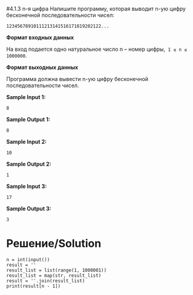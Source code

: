 #4.1.3 n-я цифра
Напишите программу, которая выводит n-ую цифру бесконечной последовательности чисел:

`12345678910111213141516171819202122...`

**Формат входных данных**

На вход подается одно натуральное число n – номер цифры,` 1 ≤ n ≤ 1000000`.

**Формат выходных данных**

Программа должна вывести n-ую цифру бесконечной последовательности чисел.

**Sample Input 1:**
```
8
```
**Sample Output 1:**
```
8
```
**Sample Input 2:**
```
10
```
**Sample Output 2:**
```
1
```
**Sample Input 3:**
```
17
```
**Sample Output 3:**
```
3
```
# Решение/Solution

```
n = int(input())
result = ''
result_list = list(range(1, 1000001))
result_list = map(str, result_list)
result = ''.join(result_list)
print(result[n - 1])
```
